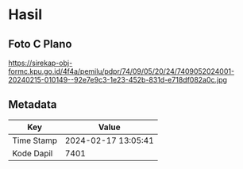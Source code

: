 # Hasil

## Foto C Plano

https://sirekap-obj-formc.kpu.go.id/4f4a/pemilu/pdpr/74/09/05/20/24/7409052024001-20240215-010149--92e7e9c3-1e23-452b-831d-e718df082a0c.jpg


## Metadata

| Key        | Value               |
| ---------- | ------------------- |
| Time Stamp | 2024-02-17 13:05:41 |
| Kode Dapil | 7401                |



